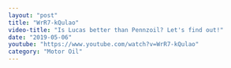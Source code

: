 ```yaml
---
layout: "post"
title: "WrR7-kQulao"
video-title: "Is Lucas better than Pennzoil? Let's find out!"
date: "2019-05-06"
youtube: "https://www.youtube.com/watch?v=WrR7-kQulao"
category: "Motor Oil"
---
```

<div class="space-y-1"></div>
